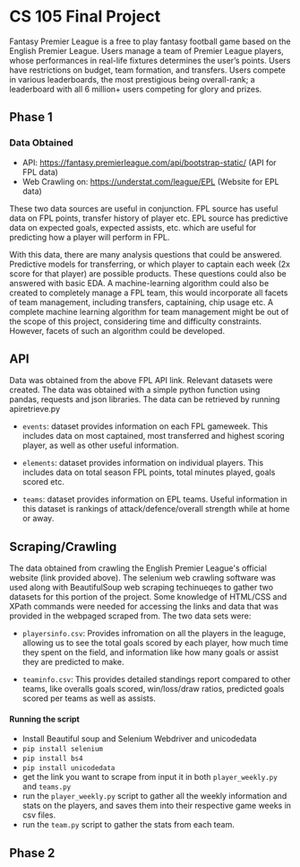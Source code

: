 # CS 105 Final Project

Fantasy Premier League is a free to play fantasy football game based on the English Premier League. 
Users manage a team of Premier League players, whose performances in real-life fixtures determines the user’s points. 
Users have restrictions on budget, team formation, and transfers. Users compete in various leaderboards, the most 
prestigious being overall-rank; a leaderboard with all 6 million+ users competing for glory and prizes.

## Phase 1
### Data Obtained
* API: https://fantasy.premierleague.com/api/bootstrap-static/ (API for FPL data)
* Web Crawling on: https://understat.com/league/EPL (Website for EPL data)

These two data sources are useful in conjunction. FPL source has useful data on FPL points, 
transfer history of player etc. EPL source has predictive data on expected goals, expected assists, etc. 
which are useful for predicting how a player will perform in FPL.

With this data, there are many analysis questions that could be answered. Predictive models for transferring, 
or which player to captain each week (2x score for that player) are possible products. These questions could 
also be answered with basic EDA. A machine-learning algorithm could also be created to completely manage a 
FPL team, this would incorporate all facets of team management, including transfers, captaining, chip usage etc. 
A complete machine learning algorithm for team management might be out of the scope of this project,
considering time and difficulty constraints. However, facets of such an algorithm could be developed.

## API
Data was obtained from the above FPL API link. Relevant datasets were created. The data was obtained with a simple python function using pandas, requests and json libraries. The data can be retrieved by running apiretrieve.py 

* `events`: dataset provides information on each FPL gameweek. This includes data on most captained, most transferred and highest scoring player, as well as other useful information.

* `elements`: dataset provides information on individual players. This includes data on total season FPL points, total minutes played, goals scored etc.

* `teams`: dataset provides information on EPL teams. Useful information in this dataset is rankings of attack/defence/overall strength while at home or away.

## Scraping/Crawling

The data obtained from crawling the English Premier League's official website (link provided above). The selenium web crawling software was used along with BeautifulSoup web scraping techinueqes to gather two datasets for this portion of the project. Some knowledge of HTML/CSS and XPath commands were needed for accessing the links and data that was provided in the webpaged scraped from.
The two data sets were: 
* `playersinfo.csv`: Provides infromation on all the players in the leaguge, allowing us to see the total goals scored by each player, how much time they spent on the field, and information like how many goals or assist they are predicted to make.

* `teaminfo.csv`: This provides detailed standings report compared to other teams, like overalls goals scored, win/loss/draw ratios, predicted goals scored per teams as well as assists.

#### Running the script

- Install Beautiful soup and Selenium Webdriver and unicodedata
- `pip install selenium` 
- `pip install bs4`
- `pip install unicodedata`
- get the link you want to scrape from input it in both `player_weekly.py` and `teams.py`
- run the `player_weekly.py` script to gather all the weekly information and stats on the players, and saves them into their respective 
game weeks in csv files.
- run the `team.py` script to gather the stats from each team.


## Phase 2
